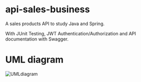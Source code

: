 # api-sales-business

A sales products API to study Java and Spring.

With JUnit Testing, JWT Authentication/Authorization and API documentation with Swagger.

# UML diagram

![UMLdiagram](https://user-images.githubusercontent.com/105166358/219141574-e8c8b756-8a7b-49d3-bc7b-667561b5228c.png)
